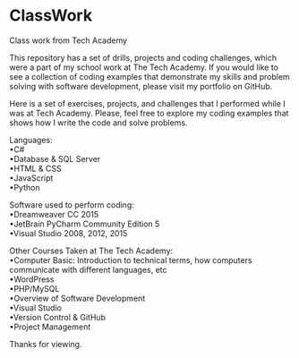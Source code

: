 # ClassWork
Class work from Tech Academy

This repository has a set of drills, projects and coding challenges, which were a part of my school work at The Tech Academy. If you would like to see a collection of coding examples that demonstrate my skills and problem solving with software development, please visit my portfolio on GitHub.

Here is a set of exercises, projects, and challenges that I performed while I was at Tech Academy.  Please, feel free to explore my coding examples that shows how I write the code and solve problems.

Languages: <br>
•C# <br>
•Database & SQL Server <br>
•HTML & CSS <br>
•JavaScript <br>
•Python <br>

Software used to perform coding: <br>
•Dreamweaver CC 2015 <br>
•JetBrain PyCharm Community Edition 5 <br>
•Visual Studio 2008, 2012, 2015 <br>


Other Courses Taken at The Tech Academy: <br>
•Computer Basic: Introduction to technical terms, how computers communicate with different languages, etc <br>
•WordPress <br>
•PHP/MySQL <br>
•Overview of Software Development <br>
•Visual Studio <br>
•Version Control & GitHub <br>
•Project Management <br>


Thanks for viewing.

